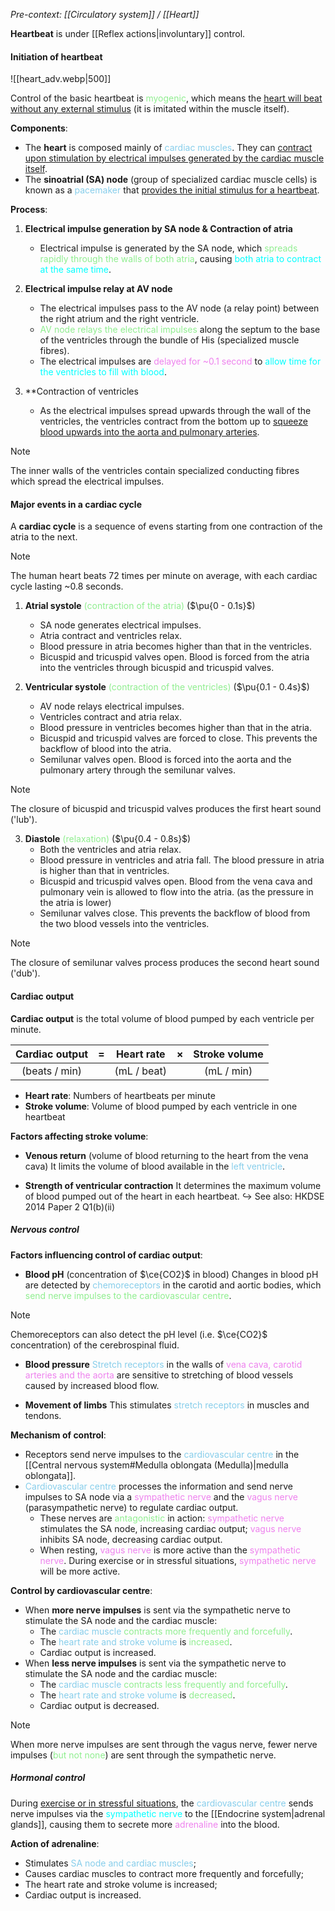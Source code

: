 *Pre-context: [[Circulatory system]] / [[Heart]]*

**Heartbeat** is under [[Reflex actions|involuntary]] control.

#### Initiation of heartbeat
![[heart_adv.webp|500]]

Control of the basic heartbeat is <span style="color: lightgreen">myogenic</span>, which means the <u>heart will beat without any external stimulus</u> (it is imitated within the muscle itself).

**Components**:
- The **heart** is composed mainly of <span style="color: skyblue">cardiac muscles</span>. They can <u>contract upon stimulation by electrical impulses generated by the cardiac muscle itself</u>.
- The **sinoatrial (SA) node** (group of specialized cardiac muscle cells) is known as a <span style="color: skyblue">pacemaker</span> that <u>provides the initial stimulus for a heartbeat</u>.

**Process**:
1. **Electrical impulse generation by SA node & Contraction of atria**
	- Electrical impulse is generated by the SA node, which <span style="color: lightgreen">spreads rapidly through the walls of both atria</span>, causing <span style="color: aqua">both atria to contract at the same time</span>.

2. **Electrical impulse relay at AV node**
	- The electrical impulses pass to the AV node (a relay point) between the right atrium and the right ventricle.
	- <span style="color: lightgreen">AV node relays the electrical impulses</span> along the septum to the base of the ventricles through the bundle of His (specialized muscle fibres).
	- The electrical impulses are <span style="color: violet">delayed for ~0.1 second</span> to <span style="color: aqua">allow time for the ventricles to fill with blood</span>.

3. **Contraction of ventricles
	- As the electrical impulses spread upwards through the wall of the ventricles, the ventricles contract from the bottom up to <u>squeeze blood upwards into the aorta and pulmonary arteries</u>.

> [!note]
> The inner walls of the ventricles contain specialized conducting fibres which spread the electrical impulses.

#### Major events in a cardiac cycle
A **cardiac cycle** is a sequence of evens starting from one contraction of the atria to the next.

> [!note]
> The human heart beats 72 times per minute on average, with each cardiac cycle lasting ~0.8 seconds.

1. **Atrial systole** <span style="color: lightgreen">(contraction of the atria)</span>
   ($\pu{0 - 0.1s}$)
	- SA node generates electrical impulses.
	- Atria contract and ventricles relax.
	- Blood pressure in atria becomes higher than that in the ventricles.
	- Bicuspid and tricuspid valves open. Blood is forced from the atria into the ventricles through bicuspid and tricuspid valves.

2. **Ventricular systole** <span style="color: lightgreen">(contraction of the ventricles)</span>
   ($\pu{0.1 - 0.4s}$)
	- AV node relays electrical impulses.
	- Ventricles contract and atria relax.
	- Blood pressure in ventricles becomes higher than that in the atria.
	- Bicuspid and tricuspid valves are forced to close. This prevents the backflow of blood into the atria.
	- Semilunar valves open. Blood is forced into the aorta and the pulmonary artery through the semilunar valves.

> [!note]
> The closure of bicuspid and tricuspid valves produces the first heart sound ('lub').

3. **Diastole** <span style="color: lightgreen">(relaxation)</span>
   ($\pu{0.4 - 0.8s}$)
	 - Both the ventricles and atria relax.
	 - Blood pressure in ventricles and atria fall. The blood pressure in atria is higher than that in ventricles.
	 - Bicuspid and tricuspid valves open. Blood from the vena cava and pulmonary vein is allowed to flow into the atria. (as the pressure in the atria is lower)
	 - Semilunar valves close. This prevents the backflow of blood from the two blood vessels into the ventricles.

> [!note]
> The closure of semilunar valves process produces the second heart sound ('dub').

#### Cardiac output
**Cardiac output** is the total volume of blood pumped by each ventricle per minute.

| **Cardiac output** |  =  | **Heart rate** |  ×  | **Stroke volume** |
| :----------------: | :-: | :------------: | :-: | :---------------: |
|   (beats / min)    |     |  (mL / beat)   |     |    (mL / min)     |
- **Heart rate**: Numbers of heartbeats per minute
- **Stroke volume**: Volume of blood pumped by each ventricle in one heartbeat

**Factors affecting stroke volume**:
- **Venous return** (volume of blood returning to the heart from the vena cava)
  It limits the volume of blood available in the <span style="color: skyblue">left ventricle</span>.

- **Strength of ventricular contraction**
  It determines the maximum volume of blood pumped out of the heart in each heartbeat.
↪️ See also: HKDSE 2014 Paper 2 Q1(b)(ii)

##### Nervous control
**Factors influencing control of cardiac output**:
- **Blood pH** (concentration of $\ce{CO2}$ in blood)
  Changes in blood pH are detected by <span style="color: skyblue">chemoreceptors</span> in the carotid and aortic bodies, which <span style="color: lightgreen">send nerve impulses to the cardiovascular centre</span>.

> [!note]
> Chemoreceptors can also detect the pH level (i.e. $\ce{CO2}$ concentration) of the cerebrospinal fluid.

- **Blood pressure**
  <span style="color: skyblue">Stretch receptors</span> in the walls of <span style="color: violet">vena cava, carotid arteries and the aorta</span> are sensitive to stretching of blood vessels caused by increased blood flow.

- **Movement of limbs**
  This stimulates <span style="color: skyblue">stretch receptors</span> in muscles and tendons.

**Mechanism of control**:
- Receptors send nerve impulses to the <span style="color: skyblue">cardiovascular centre</span> in the [[Central nervous system#Medulla oblongata (Medulla)|medulla oblongata]].
- <span style="color: skyblue">Cardiovascular centre</span> processes the information and send nerve impulses to SA node via a <span style="color: violet">sympathetic nerve</span> and the <span style="color: violet">vagus nerve</span> (parasympathetic nerve) to regulate cardiac output.
	- These nerves are <span style="color: lightgreen">antagonistic</span> in action: <span style="color: violet">sympathetic nerve</span> stimulates the SA node, increasing cardiac output; <span style="color: violet">vagus nerve</span> inhibits SA node, decreasing cardiac output.
	- When resting, <span style="color: violet">vagus nerve</span> is more active than the <span style="color: violet">sympathetic nerve</span>.
	  During exercise or in stressful situations, <span style="color: violet">sympathetic nerve</span> will be more active.

**Control by cardiovascular centre**:
- When **more nerve impulses** is sent via the sympathetic nerve to stimulate the SA node and the cardiac muscle:
	- The <span style="color: skyblue">cardiac muscle</span> <span style="color: lightgreen">contracts more frequently and forcefully</span>.
	- The <span style="color: skyblue">heart rate and stroke volume</span> is <span style="color: lightgreen">increased</span>.
	- Cardiac output is increased.
- When **less nerve impulses** is sent via the sympathetic nerve to stimulate the SA node and the cardiac muscle:
	- The <span style="color: skyblue">cardiac muscle</span> <span style="color: lightgreen">contracts less frequently and forcefully</span>.
	- The <span style="color: skyblue">heart rate and stroke volume</span> is <span style="color: lightgreen">decreased</span>.
	- Cardiac output is decreased.

> [!note]
> When more nerve impulses are sent through the vagus nerve, fewer nerve impulses (<span style="color: lightgreen">but not none</span>) are sent through the sympathetic nerve.

##### Hormonal control
During <u>exercise or in stressful situations</u>, the <span style="color: skyblue">cardiovascular centre</span> sends nerve impulses via the <span style="color: aqua">sympathetic nerve</span> to the [[Endocrine system|adrenal glands]], causing them to secrete more <span style="color: violet">adrenaline</span> into the blood.

**Action of adrenaline**:
- Stimulates <span style="color: skyblue">SA node and cardiac muscles</span>;
- Causes cardiac muscles to contract more frequently and forcefully;
- The heart rate and stroke volume is increased;
- Cardiac output is increased.
